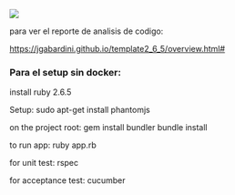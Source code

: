 ![](https://github.com/jgabardini/template2_6_5/workflows/Ruby/badge.svg)

para ver el reporte de analisis de codigo:

https://jgabardini.github.io/template2_6_5/overview.html#


### Para el setup sin docker:

install ruby 2.6.5

Setup:
	sudo apt-get install phantomjs

on the project root:
	gem install bundler
	bundle install

to run app:
	ruby app.rb

for unit test:
	rspec

for acceptance test:
	cucumber
